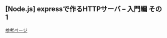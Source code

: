 ## [Node.js] expressで作るHTTPサーバ – 入門編 その1

[参考ページ](https://blog.katsubemakito.net/nodejs/http-server-built-with-express)